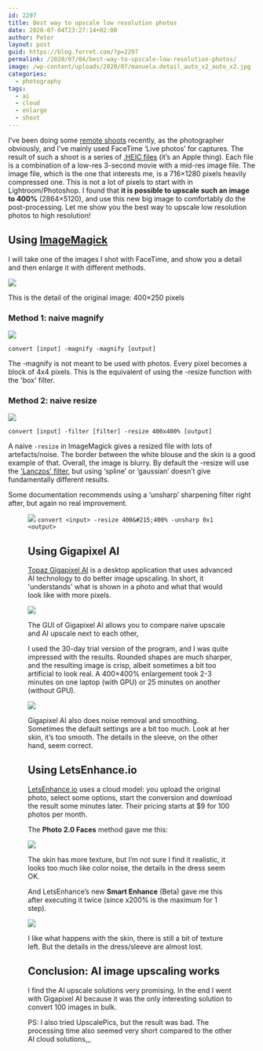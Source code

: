 ```yaml
---
id: 2297
title: Best way to upscale low resolution photos
date: 2020-07-04T23:27:14+02:00
author: Peter
layout: post
guid: https://blog.forret.com/?p=2297
permalink: /2020/07/04/best-way-to-upscale-low-resolution-photos/
image: /wp-content/uploads/2020/07/manuela.detail_auto_x2_auto_x2.jpg
categories:
  - photography
tags:
  - ai
  - cloud
  - enlarge
  - shoot
---
```

I&#8217;ve been doing some [remote shoots](https://blog.forret.com/2020/05/30/simple-remote-portrait-photography/) recently, as the photographer obviously, and I&#8217;ve mainly used FaceTime &#8216;Live photos&#8217; for captures. The result of such a shoot is a series of [.HEIC files](https://en.wikipedia.org/wiki/High_Efficiency_Image_File_Format#HEIC:_HEVC_in_HEIF) (it&#8217;s an Apple thing). Each file is a combination of a low-res 3-second movie with a mid-res image file. The image file, which is the one that interests me, is a 716&#215;1280 pixels heavily compressed one. This is not a lot of pixels to start with in Lightroom/Photoshop. I found that **it is possible to upscale such an image to 400%** (2864&#215;5120), and use this new big image to comfortably do the post-processing. Let me show you the best way to upscale low resolution photos to high resolution!

## Using [ImageMagick](https://imagemagick.org/)

I will take one of the images I shot with FaceTime, and show you a detail and then enlarge it with different methods.

![](https://blog.forret.com/wp-content/uploads/2020/07/manuela.detail.jpg)

This is the detail of the original image: 400&#215;250 pixels  

### Method 1: naive magnify<figure class="wp-block-image size-large">

![](https://blog.forret.com/wp-content/uploads/2020/07/manuela.box_.jpg)

`convert [input] -magnify -magnify [output]`   

The -magnify is not meant to be used with photos. Every pixel becomes a block of 4x4 pixels. 
This is the equivalent of using the -resize function with the 'box' filter.

### Method 2: naive resize<figure class="wp-block-image size-large">

![](https://blog.forret.com/wp-content/uploads/2020/07/manuela.resize-1.jpg)

`convert [input] -filter [filter] -resize 400x400% [output] `  

A naive `-resize` in ImageMagick gives a resized file with lots of artefacts/noise. 
The border between the white blouse and the skin is a good example of that. 
Overall, the image is blurry. 
By default the -resize will use the ['Lanczos' filter](https://imagemagick.org/script/command-line-options.php#filter), 
but using &#8216;spline&#8217; or &#8216;gaussian&#8217; doesn&#8217;t give fundamentally different results.

Some documentation recommends using a &#8216;unsharp&#8217; sharpening filter right after, but again no real improvement.<figure class="wp-block-image size-large">

![](https://blog.forret.com/wp-content/uploads/2020/07/manuela.unsharp-1.jpg)
`convert <input> -resize 400&#215;400% -unsharp 0x1 <output>`   

## Using Gigapixel AI

[Topaz Gigapixel AI](https://topazlabs.com/gigapixel-ai/) is a desktop application that uses advanced AI technology 
to do better image upscaling. In short, it 'understands' what is shown in a photo and what that would look like with more pixels.

![](https://blog.forret.com/wp-content/uploads/2020/07/Screenshot-2020-07-04-at-21.39.17.png)

The GUI of Gigapixel AI allows you to compare naive upscale and AI upscale next to each other,   

I used the 30-day trial version of the program, and I was quite impressed with the results. 
Rounded shapes are much sharper, and the resulting image is crisp, albeit sometimes a bit too artificial to look real. 
A 400&#215;400% enlargement took 2-3 minutes on one laptop (with GPU) or 25 minutes on another (without GPU).

![](https://blog.forret.com/wp-content/uploads/2020/07/Screenshot-2020-07-04-at-21.39.17-copy.png)

Gigapixel AI also does noise removal and smoothing. Sometimes the default settings are a bit too much. Look at her skin, it&#8217;s too smooth. The details in the sleeve, on the other hand, seem correct.

## Using LetsEnhance.io

[LetsEnhance,io](https://letsenhance.io/) uses a cloud model: you upload the original photo, select some options, 
start the conversion and download the result some minutes later. Their pricing starts at $9 for 100 photos per month.

The **Photo 2.0 Faces** method gave me this:

![](https://blog.forret.com/wp-content/uploads/2020/07/manuela.detail_photos_v2_faces_x4_colored_toned.jpg)

The skin has more texture, but I&#8217;m not sure I find it realistic, it looks too much like color noise, the details in the dress seem OK.

And LetsEnhance&#8217;s new **Smart Enhance** (Beta) gave me this after executing it twice 
(since x200% is the maximum for 1 step).

![](https://blog.forret.com/wp-content/uploads/2020/07/manuela.detail_auto_x2_auto_x2.jpg)

I like what happens with the skin, there is still a bit of texture left. But the details in the dress/sleeve are almost lost.

## Conclusion: AI image upscaling works

I find the AI upscale solutions very promising. In the end I went with Gigapixel AI because it was the only interesting solution to convert 100 images in bulk.

PS: I also tried UpscalePics, but the result was bad. The processing time also seemed very short compared to the other AI cloud solutions,_